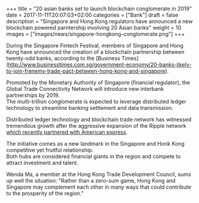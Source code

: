 +++
title = "20 asian banks set to launch blockchain conglomerate in 2019"
date = 2017-11-11T20:07:03+02:00
categories = ["Bank"]
draft = false
description = "Singapore and Hong Kong regulators have announced a new blockchain powered parntership involving 20 Asian banks"
weight = 10
images = ["images/news/singapore-hongkong-conglomerate.png"]
+++

During the Singapore Fintech Festival, members of Singapore and Hong Kong have announced the creation of a blockchain partnership between twenty-odd banks, according to the [Business Times] (http://www.businesstimes.com.sg/government-economy/20-banks-likely-to-join-frenemy-trade-pact-between-hong-kong-and-singapore).

Promoted by the Monetary Authority of Singapore (financial regulator), the Global Trade Connectivity Network will introduce new interbank partnerships by 2019.  
The multi-trillion conglomerate is expected to leverage distributed ledger technology to streamline banking settlement and data transmission.

Distributed ledger technology and blockchain trade network has witnessed tremendous growth after the aggressive expansion of the Ripple network [which recently partnered with American express](http://fortune.com/2017/11/16/amex-payments-ripple-blockchain/).

The initiative comes as a new landmark in the Singapore and Honk Kong competitive yet fruitful relationship.  
Both hubs are considered financial giants in the region and compete to attract investment and talent. 

Wenda Ma, a member at the Hong Kong Trade Development Council, sums up well the situation: "Rather than a zero-sum game, Hong Kong and Singapore may complement each other in many ways that could contribute to the prosperity of the region."
